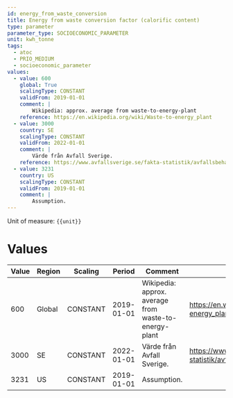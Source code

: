 ```yaml
---
id: energy_from_waste_conversion
title: Energy from waste conversion factor (calorific content)
type: parameter
parameter_type: SOCIOECONOMIC_PARAMETER
unit: kwh_tonne
tags:
  - atoc
  - PRIO_MEDIUM
  - socioeconomic_parameter
values:
  - value: 600
    global: True
    scalingType: CONSTANT
    validFrom: 2019-01-01
    comment: |
        Wikipedia: approx. average from waste-to-energy-plant
    reference: https://en.wikipedia.org/wiki/Waste-to-energy_plant
  - value: 3000
    country: SE
    scalingType: CONSTANT
    validFrom: 2022-01-01
    comment: |
        Värde från Avfall Sverige.
    reference: https://www.avfallsverige.se/fakta-statistik/avfallsbehandling/energiatervinning
  - value: 3231
    country: US
    scalingType: CONSTANT
    validFrom: 2019-01-01
    comment: |
        Assumption.
---
```



Unit of measure: `{{unit}}`


# Values


| Value | Region | Scaling | Period | Comment | Reference |
|-------|--------|---------|--------|---------|-----------|
| 600 | Global | CONSTANT | 2019-01-01 | Wikipedia: approx. average from waste-to-energy-plant | https://en.wikipedia.org/wiki/Waste-to-energy_plant |
| 3000 | SE | CONSTANT | 2022-01-01 | Värde från Avfall Sverige. | https://www.avfallsverige.se/fakta-statistik/avfallsbehandling/energiatervinning |
| 3231 | US | CONSTANT | 2019-01-01 | Assumption. |  |


